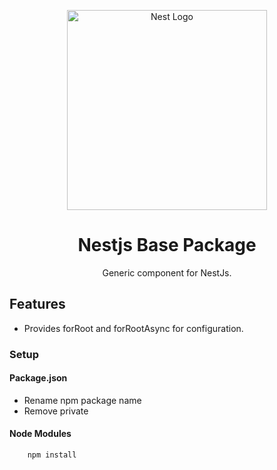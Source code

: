 <p align="center">
  <a href="http://nestjs.com/" target="blank"><img src="https://nestjs.com/img/logo_text.svg" width="320" alt="Nest Logo" /></a>
</p>

<h1 align="center">Nestjs Base Package</h1>

<p align="center">Generic component for NestJs.</p>




## Features

- Provides forRoot and forRootAsync for configuration.

### Setup
#### Package.json

- Rename npm package name
- Remove private 

#### Node Modules

```bash
	npm install
```
